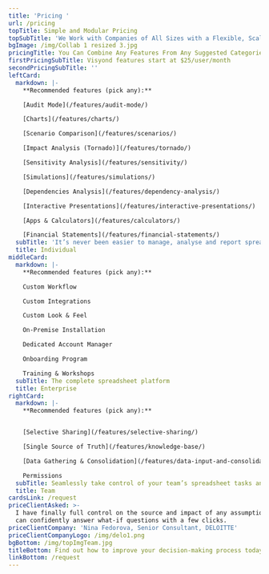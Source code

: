 ```yaml
---
title: 'Pricing '
url: /pricing
topTitle: Simple and Modular Pricing
topSubTitle: 'We Work with Companies of All Sizes with a Flexible, Scalable Solution'
bgImage: /img/Collab 1 resized 3.jpg
pricingTitle: You Can Combine Any Features From Any Suggested Categories Below
firstPricingSubTitle: Visyond features start at $25/user/month
secondPricingSubTitle: ''
leftCard:
  markdown: |-
    **Recommended features (pick any):**

    [Audit Mode](/features/audit-mode/)

    [Charts](/features/charts/)

    [Scenario Comparison](/features/scenarios/)

    [Impact Analysis (Tornado)](/features/tornado/)

    [Sensitivity Analysis](/features/sensitivity/)

    [Simulations](/features/simulations/)

    [Dependencies Analysis](/features/dependency-analysis/)

    [Interactive Presentations](/features/interactive-presentations/)

    [Apps & Calculators](/features/calculators/)

    [Financial Statements](/features/financial-statements/)
  subTitle: 'It’s never been easier to manage, analyse and report spreadsheet data'
  title: Individual
middleCard:
  markdown: |-
    **Recommended features (pick any):**

    Custom Workflow

    Custom Integrations

    Custom Look & Feel

    On-Premise Installation

    Dedicated Account Manager

    Onboarding Program

    Training & Workshops
  subTitle: The complete spreadsheet platform
  title: Enterprise
rightCard:
  markdown: |-
    **Recommended features (pick any):**


    [Selective Sharing](/features/selective-sharing/)

    [Single Source of Truth](/features/knowledge-base/)

    [Data Gathering & Consolidation](/features/data-input-and-consolidation/)

    Permissions
  subTitle: Seamlessly take control of your team’s spreadsheet tasks and workflow
  title: Team
cardsLink: /request
priceClientAsked: >-
  I have finally full control on the source and impact of any assumptions, and
  can confidently answer what-if questions with a few clicks.
priceClientCompany: 'Nina Fedorova, Senior Consultant, DELOITTE'
priceClientCompanyLogo: /img/delo1.png
bgBottom: /img/topImgTeam.jpg
titleBottom: Find out how to improve your decision-making process today
linkBottom: /request
---
```


